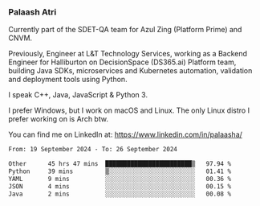 ### Palaash Atri

Currently part of the SDET-QA team for Azul Zing (Platform Prime) and CNVM. 

Previously, Engineer at L&T Technology Services, working as a Backend Engineer for Halliburton on DecisionSpace (DS365.ai) Platform team, building Java SDKs, microservices and Kubernetes automation, validation and deployment tools using Python.

I speak C++, Java, JavaScript & Python 3.

I prefer Windows, but I work on macOS and Linux. The only Linux distro I prefer working on is Arch btw.

You can find me on LinkedIn at: https://www.linkedin.com/in/palaasha/

<!--START_SECTION:waka-->

```txt
From: 19 September 2024 - To: 26 September 2024

Other      45 hrs 47 mins  ████████████████████████▒   97.94 %
Python     39 mins         ▒░░░░░░░░░░░░░░░░░░░░░░░░   01.41 %
YAML       9 mins          ░░░░░░░░░░░░░░░░░░░░░░░░░   00.36 %
JSON       4 mins          ░░░░░░░░░░░░░░░░░░░░░░░░░   00.15 %
Java       2 mins          ░░░░░░░░░░░░░░░░░░░░░░░░░   00.08 %
```

<!--END_SECTION:waka-->
